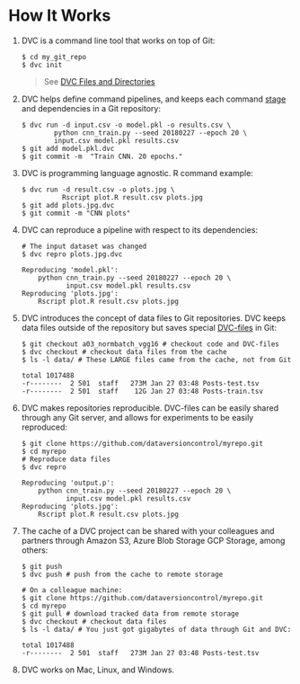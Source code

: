 # How It Works

1. DVC is a command line tool that works on top of Git:

   ```dvc
   $ cd my_git_repo
   $ dvc init
   ```

   > See [DVC Files and Directories](/doc/user-guide/dvc-files-and-directories)

2. DVC helps define command pipelines, and keeps each command
   [stage](/doc/command-reference/run) and dependencies in a Git repository:

   ```dvc
   $ dvc run -d input.csv -o model.pkl -o results.csv \
           python cnn_train.py --seed 20180227 --epoch 20 \
           input.csv model.pkl results.csv
   $ git add model.pkl.dvc
   $ git commit -m  "Train CNN. 20 epochs."
   ```

3. DVC is programming language agnostic. R command example:

   ```dvc
   $ dvc run -d result.csv -o plots.jpg \
             Rscript plot.R result.csv plots.jpg
   $ git add plots.jpg.dvc
   $ git commit -m "CNN plots"
   ```

4. DVC can reproduce a pipeline with respect to its dependencies:

   ```dvc
   # The input dataset was changed
   $ dvc repro plots.jpg.dvc

   Reproducing 'model.pkl':
       python cnn_train.py --seed 20180227 --epoch 20 \
              input.csv model.pkl results.csv
   Reproducing 'plots.jpg':
       Rscript plot.R result.csv plots.jpg
   ```

5. DVC introduces the concept of data files to Git repositories. DVC keeps data
   files outside of the repository but saves special
   [DVC-files](/doc/user-guide/dvc-file-format) in Git:

   ```dvc
   $ git checkout a03_normbatch_vgg16 # checkout code and DVC-files
   $ dvc checkout # checkout data files from the cache
   $ ls -l data/ # These LARGE files came from the cache, not from Git

   total 1017488
   -r--------  2 501  staff   273M Jan 27 03:48 Posts-test.tsv
   -r--------  2 501  staff    12G Jan 27 03:48 Posts-train.tsv
   ```

6. DVC makes repositories reproducible. DVC-files can be easily shared through
   any Git server, and allows for experiments to be easily reproduced:

   ```dvc
   $ git clone https://github.com/dataversioncontrol/myrepo.git
   $ cd myrepo
   # Reproduce data files
   $ dvc repro

   Reproducing 'output.p':
       python cnn_train.py --seed 20180227 --epoch 20 \
              input.csv model.pkl results.csv
   Reproducing 'plots.jpg':
       Rscript plot.R result.csv plots.jpg
   ```

7. The cache of a DVC project can be shared with your colleagues and partners
   through Amazon S3, Azure Blob Storage GCP Storage, among others:

   ```dvc
   $ git push
   $ dvc push # push from the cache to remote storage

   # On a colleague machine:
   $ git clone https://github.com/dataversioncontrol/myrepo.git
   $ cd myrepo
   $ git pull # download tracked data from remote storage
   $ dvc checkout # checkout data files
   $ ls -l data/ # You just got gigabytes of data through Git and DVC:

   total 1017488
   -r--------  2 501  staff   273M Jan 27 03:48 Posts-test.tsv
   ```

8. DVC works on Mac, Linux, and Windows.
